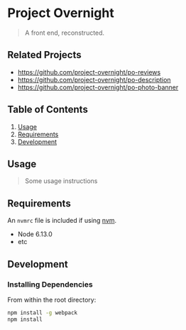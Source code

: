# Project Overnight

> A front end, reconstructed.



## Related Projects

  - https://github.com/project-overnight/po-reviews
  - https://github.com/project-overnight/po-description
  - https://github.com/project-overnight/po-photo-banner

## Table of Contents

1. [Usage](#Usage)
1. [Requirements](#requirements)
1. [Development](#development)

## Usage

> Some usage instructions

## Requirements

An `nvmrc` file is included if using [nvm](https://github.com/creationix/nvm).

- Node 6.13.0
- etc

## Development

### Installing Dependencies

From within the root directory:

```sh
npm install -g webpack
npm install
```

